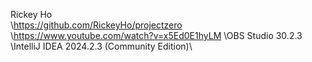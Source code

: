 Rickey Ho\
\https://github.com/RickeyHo/projectzero
\https://www.youtube.com/watch?v=x5Ed0E1hyLM
\OBS Studio 30.2.3\
\IntelliJ IDEA 2024.2.3 (Community Edition)\
